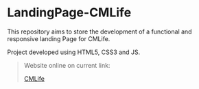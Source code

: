# LandingPage-CMLife
This repository aims to store the development of a functional and responsive landing Page for CMLife.


Project developed using HTML5, CSS3 and JS.

> Website online on current link:
> 
> [CMLife](https://cmlife-clinica.netlify.app)
